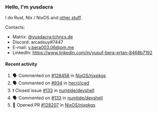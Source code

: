 ### Hello, I'm yusdacra

I do Rust, Nix / NixOS and [other stuff](https://yusdacra.gitlab.io/about).

Contacts:
- Matrix: [@yusdacra:tchncs.de](https://matrix.to/#/@yusdacra:tchncs.de)
- Discord: arcadsuy#7447
- E-mail: y.bera003.06@pm.me
- LinkedIn: https://www.linkedin.com/in/yusuf-bera-ertan-8468b7192

#### Recent activity

<!--START_SECTION:activity-->
1. 🗣 Commented on [#128458](https://github.com/NixOS/nixpkgs/issues/128458) in [NixOS/nixpkgs](https://github.com/NixOS/nixpkgs)
2. 🗣 Commented on [#934](https://github.com/hecrj/iced/issues/934) in [hecrj/iced](https://github.com/hecrj/iced)
3. ❗️ Closed issue [#133](https://github.com/numtide/devshell/issues/133) in [numtide/devshell](https://github.com/numtide/devshell)
4. 🗣 Commented on [#133](https://github.com/numtide/devshell/issues/133) in [numtide/devshell](https://github.com/numtide/devshell)
5. 💪 Opened PR [#128207](https://github.com/NixOS/nixpkgs/pull/128207) in [NixOS/nixpkgs](https://github.com/NixOS/nixpkgs)
<!--END_SECTION:activity-->
